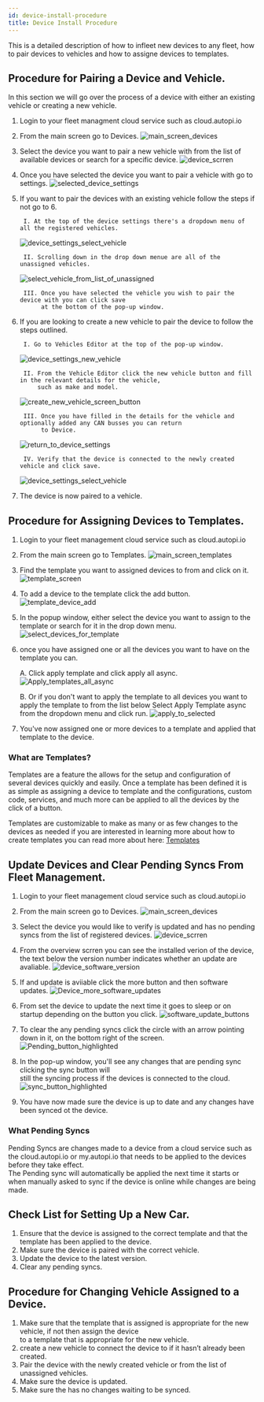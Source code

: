 ```yaml
---
id: device-install-procedure
title: Device Install Procedure 
---
```


This is a detailed description of how to infleet new devices to any fleet, how to pair devices to vehicles and how to assigne devices to templates. 

## Procedure for Pairing a Device and Vehicle. 
In this section we will go over the process of a device with either an existing vehicle or creating a new vehicle. 

1. Login to your fleet managment cloud service such as cloud.autopi.io

2. From the main screen go to Devices. 
![main_screen_devices](/img/cloud/fleet/device_install_procedure/main_screen_devices.jpg)

3. Select the device you want to pair a new vehicle with from the list of available devices or search for a specific device.
![device_scrren](/img/cloud/fleet/device_install_procedure/device_screen.jpg)

4. Once you have selected the device you want to pair a vehicle with go to settings. 
![selected_device_settings](/img/cloud/fleet/device_install_procedure/selected_device_settings.jpg)

5. If you want to pair the devices with an existing vehicle follow the steps if not go to 6.   

        I. At the top of the device settings there's a dropdown menu of all the registered vehicles.
    ![device_settings_select_vehicle](/img/cloud/fleet/device_install_procedure/device_settings_select_vehicle.png)

        II. Scrolling down in the drop down menue are all of the unassigned vehicles.
    ![select_vehicle_from_list_of_unassigned](/img/cloud/fleet/device_install_procedure/select_vehicle_from_list_of_unassigned.png) 

        III. Once you have selected the vehicle you wish to pair the device with you can click save    
             at the bottom of the pop-up window.

6. If you are looking to create a new vehicle to pair the device to follow the steps outlined.       
  
    
        I. Go to Vehicles Editor at the top of the pop-up window.
    ![device_settings_new_vehicle](/img/cloud/fleet/device_install_procedure/device_settings_new_vehicle.png)

        II. From the Vehicle Editor click the new vehicle button and fill in the relevant details for the vehicle,   
            such as make and model.   
    ![create_new_vehicle_screen_button](/img/cloud/fleet/device_install_procedure/create_new_vehicle_screen_button.png)

        III. Once you have filled in the details for the vehicle and optionally added any CAN busses you can return   
             to Device.   
    ![return_to_device_settings](/img/cloud/fleet/device_install_procedure/return_to_device_settings.png)

        IV. Verify that the device is connected to the newly created vehicle and click save. 
    ![device_settings_select_vehicle](/img/cloud/fleet/device_install_procedure/device_settings_select_vehicle.png)
7. The device is now paired to a vehicle.

## Procedure for Assigning Devices to Templates. 

1. Login to your fleet management cloud service such as cloud.autopi.io

2. From the main screen go to Templates. 
![main_screen_templates](/img/cloud/fleet/device_install_procedure/main_screen_templates.png)

3. Find the template you want to assigned devices to from and click on it. 
![template_screen](/img/cloud/fleet/device_install_procedure/template_screen.png)

4. To add a device to the template click the add button.
![template_device_add](/img/cloud/fleet/device_install_procedure/template_device_add.png)

5. In the popup window, either select the device you want to assign to the template or search for it in the drop down menu.
![select_devices_for_template](/img/cloud/fleet/device_install_procedure/select_devices_for_template.png)

6. once you have assigned one or all the devices you want to have on the template you can.
    
    A. Click apply template and click apply all async.
    ![Apply_templates_all_async](/img/cloud/fleet/device_install_procedure/Apply_templates_all_async.png) 

    B. Or if you don't want to apply the template to all devices you want to apply the template to from the list below Select Apply Template async from the dropdown menu and click run.
    ![apply_to_selected](/img/cloud/fleet/device_install_procedure/apply_to_selected.png)

7. You've now assigned one or more devices to a template and applied that template to the device.

### What are Templates?
Templates are a feature the allows for the setup and configuration of several devices quickly and easily. 
Once a template has been defined it is as simple as assigning a device to template and the configurations, custom code,
services, and much more can be applied to all the devices by the click of a button.   

Templates are customizable to make as many or as few changes to the devices as needed if you are interested in learning more about how to create templates you can read more about here: [Templates](/cloud/fleet/templates.md)


## Update Devices and Clear Pending Syncs From Fleet Management.

1. Login to your fleet management cloud service such as cloud.autopi.io

2. From the main screen go to Devices. 
![main_screen_devices](/img/cloud/fleet/device_install_procedure/main_screen_devices.jpg)

3. Select the device you would like to verify is updated and has no pending syncs from the list of registered devices. 
![device_scrren](/img/cloud/fleet/device_install_procedure/device_screen.jpg)

4. From the overview scrren you can see the installed verion of the device, the text below the version number indicates whether an update are avaliable. 
![device_software_version](/img/cloud/fleet/device_install_procedure/device_software_version.png) 

5. If and update is aviiable click the more button and then software updates.
![Device_more_software_updates](/img/cloud/fleet/device_install_procedure/Device_more_software_updates.png)

6. From set the device to update the next time it goes to sleep or on startup depending on the button you click.
![software_update_buttons](/img/cloud/fleet/device_install_procedure/software_update_buttons.png) 

7. To clear the any pending syncs click the circle with an arrow pointing down in it, on the bottom right of the screen.
![Pending_button_highlighted](/img/cloud/fleet/device_install_procedure/Pending_button_highlighted.png)

8. In the pop-up window, you'll see any changes that are pending sync clicking the sync button will   
still the syncing process if the devices is connected to the cloud.
![sync_button_highlighted](/img/cloud/fleet/device_install_procedure/sync_button_highlighted.png)

9. You have now made sure the device is up to date and any changes have been synced ot the device. 

### What Pending Syncs 
Pending Syncs are changes made to a device from a cloud service such as the cloud.autopi.io or my.autopi.io that 
   needs to be applied to the devices before they take effect.   
The Pending sync will automatically be applied the next time it starts or when manually asked to sync
   if the device is online while changes are being made. 


## Check List for Setting Up a New Car.
1.	Ensure that the device is assigned to the correct template and that the template has been applied to the device. 
2.	Make sure the device is paired with the correct vehicle.
3.	Update the device to the latest version. 
4.	Clear any pending syncs. 

## Procedure for Changing Vehicle Assigned to a Device.
1.	Make sure that the template that is assigned is appropriate for the new vehicle, if not then assign the device   
    to a template that is appropriate for the new vehicle.
2.	create a new vehicle to connect the device to if it hasn’t already been created.
3.	Pair the device with the newly created vehicle or from the list of unassigned vehicles.  
4.	Make sure the device is updated.
5.	Make sure the has no changes waiting to be synced. 
